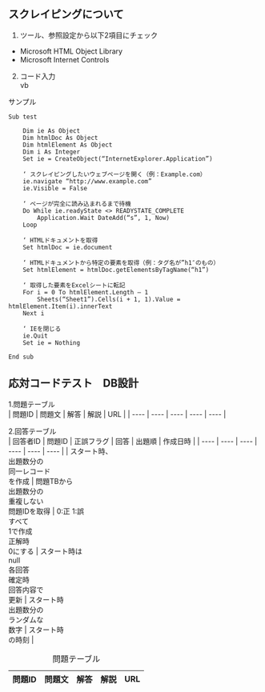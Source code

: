 ## スクレイピングについて
1. ツール、参照設定から以下2項目にチェック
* Microsoft HTML Object Library
* Microsoft Internet Controls

2. コード入力<br>
vb

サンプル

    Sub test

        Dim ie As Object
        Dim htmlDoc As Object
        Dim htmlElement As Object
        Dim i As Integer
        Set ie = CreateObject(“InternetExplorer.Application”)
    
        ‘ スクレイピングしたいウェブページを開く（例：Example.com）
        ie.navigate “http://www.example.com”
        ie.Visible = False
    
        ‘ ページが完全に読み込まれるまで待機
        Do While ie.readyState <> READYSTATE_COMPLETE
            Application.Wait DateAdd(“s”, 1, Now)
        Loop
    
        ‘ HTMLドキュメントを取得
        Set htmlDoc = ie.document  
    
        ‘ HTMLドキュメントから特定の要素を取得（例：タグ名が”h1″のもの）
        Set htmlElement = htmlDoc.getElementsByTagName(“h1”) 
    
        ‘ 取得した要素をExcelシートに転記
        For i = 0 To htmlElement.Length – 1  
            Sheets(“Sheet1”).Cells(i + 1, 1).Value = htmlElement.Item(i).innerText  
        Next i  
    
        ‘ IEを閉じる　　
        ie.Quit  
        Set ie = Nothing  
    
    End sub

## 応対コードテスト　DB設計<br>

1.問題テーブル<br>
| 問題ID | 問題文 | 解答 | 解説 | URL |
| ---- | ---- | ---- | ---- | ---- |<br>

2.回答テーブル<br>
| 回答者ID | 問題ID | 正誤フラグ | 回答 | 出題順 | 作成日時 |
| ---- | ---- | ---- | ---- | ---- | ---- |
| スタート時、<br>出題数分の<br>同一レコード<br>を作成 | 問題TBから<br>出題数分の<br>重複しない<br>問題IDを取得 | 0:正 1:誤<br>すべて<br>1で作成<br>正解時<br>0にする | スタート時は<br>null<br>各回答<br>確定時<br>回答内容で<br>更新 | スタート時<br>出題数分の<br>ランダムな<br>数字 | スタート時<br>の時刻 |

<table>
<caption>問題テーブル
<thead>
<tr><th>問題ID<th>問題文<th>解答<th>解説<th>URL</tr>
</table>